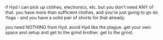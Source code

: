 if Hyd i can pick up clothes, electronics, etc. but you don't need ANY of that. you have more than sufficient clothes, and you're just going to go do Yoga - and you have a solid pair of shorts for that already.

you need NOTHING from Hyd. avoid Hyd like the plague. get your own space and setup and get to the grind brother. get to the grind.
